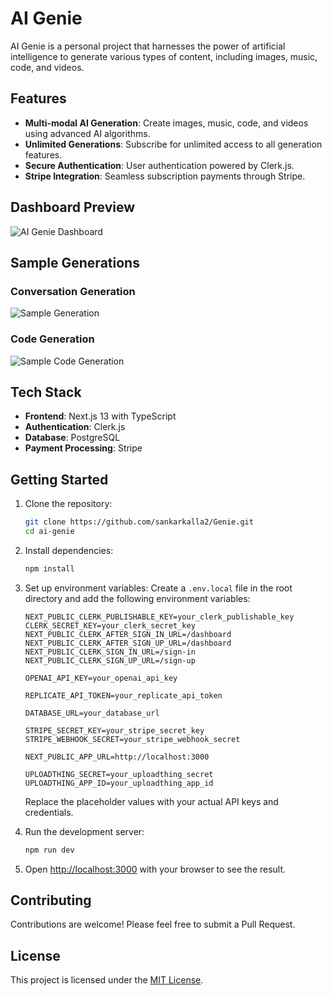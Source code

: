 # AI Genie

AI Genie is a personal project that harnesses the power of artificial intelligence to generate various types of content, including images, music, code, and videos.

## Features

- **Multi-modal AI Generation**: Create images, music, code, and videos using advanced AI algorithms.
- **Unlimited Generations**: Subscribe for unlimited access to all generation features.
- **Secure Authentication**: User authentication powered by Clerk.js.
- **Stripe Integration**: Seamless subscription payments through Stripe.

## Dashboard Preview

![AI Genie Dashboard](https://utfs.io/f/x8mzEklJSlivBA6OcVSsS8OQ0tFE67o39ACUjvauTwbYIKyz)

## Sample Generations

### Conversation Generation
![Sample Generation](https://utfs.io/f/x8mzEklJSliv2QcHBE9xVFicPdHO8u7wyCQoK4JXAZ5bWkjL)

### Code Generation
![Sample Code Generation](https://utfs.io/f/x8mzEklJSliv3TIOKzXv1yghAalVdBc7OkWqKYHsLEiXSUTZ)



## Tech Stack

- **Frontend**: Next.js 13 with TypeScript
- **Authentication**: Clerk.js
- **Database**: PostgreSQL
- **Payment Processing**: Stripe

## Getting Started

1. Clone the repository:
   ```bash
   git clone https://github.com/sankarkalla2/Genie.git
   cd ai-genie
   ```

2. Install dependencies:
   ```bash
   npm install
   ```

3. Set up environment variables:
   Create a `.env.local` file in the root directory and add the following environment variables:

   ```
   NEXT_PUBLIC_CLERK_PUBLISHABLE_KEY=your_clerk_publishable_key
   CLERK_SECRET_KEY=your_clerk_secret_key
   NEXT_PUBLIC_CLERK_AFTER_SIGN_IN_URL=/dashboard
   NEXT_PUBLIC_CLERK_AFTER_SIGN_UP_URL=/dashboard
   NEXT_PUBLIC_CLERK_SIGN_IN_URL=/sign-in
   NEXT_PUBLIC_CLERK_SIGN_UP_URL=/sign-up

   OPENAI_API_KEY=your_openai_api_key

   REPLICATE_API_TOKEN=your_replicate_api_token

   DATABASE_URL=your_database_url

   STRIPE_SECRET_KEY=your_stripe_secret_key
   STRIPE_WEBHOOK_SECRET=your_stripe_webhook_secret

   NEXT_PUBLIC_APP_URL=http://localhost:3000

   UPLOADTHING_SECRET=your_uploadthing_secret
   UPLOADTHING_APP_ID=your_uploadthing_app_id
   ```

   Replace the placeholder values with your actual API keys and credentials.

4. Run the development server:
   ```bash
   npm run dev
   ```

5. Open [http://localhost:3000](http://localhost:3000) with your browser to see the result.

## Contributing

Contributions are welcome! Please feel free to submit a Pull Request.

## License

This project is licensed under the [MIT License](LICENSE).
